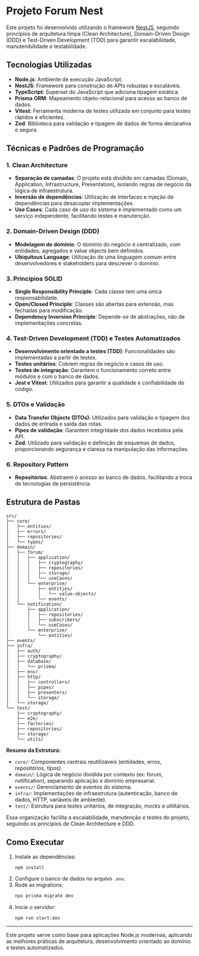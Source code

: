 # Projeto Forum Nest

Este projeto foi desenvolvido utilizando o framework [NestJS](https://nestjs.com/), seguindo princípios de arquitetura limpa (Clean Architecture), Domain-Driven Design (DDD) e Test-Driven Development (TDD) para garantir escalabilidade, manutenibilidade e testabilidade.

## Tecnologias Utilizadas

- **Node.js**: Ambiente de execução JavaScript.
- **NestJS**: Framework para construção de APIs robustas e escaláveis.
- **TypeScript**: Superset do JavaScript que adiciona tipagem estática.
- **Prisma ORM**: Mapeamento objeto-relacional para acesso ao banco de dados.
- **Vitest**: Ferramenta moderna de testes utilizada em conjunto para testes rápidos e eficientes.
- **Zod**: Biblioteca para validação e tipagem de dados de forma declarativa e segura.

## Técnicas e Padrões de Programação

### 1. Clean Architecture

- **Separação de camadas**: O projeto está dividido em camadas (Domain, Application, Infrastructure, Presentation), isolando regras de negócio da lógica de infraestrutura.
- **Inversão de dependências**: Utilização de interfaces e injeção de dependências para desacoplar implementações.
- **Use Cases**: Cada caso de uso do sistema é implementado como um serviço independente, facilitando testes e manutenção.

### 2. Domain-Driven Design (DDD)

- **Modelagem de domínio**: O domínio do negócio é centralizado, com entidades, agregados e value objects bem definidos.
- **Ubiquitous Language**: Utilização de uma linguagem comum entre desenvolvedores e stakeholders para descrever o domínio.

### 3. Princípios SOLID

- **Single Responsibility Principle**: Cada classe tem uma única responsabilidade.
- **Open/Closed Principle**: Classes são abertas para extensão, mas fechadas para modificação.
- **Dependency Inversion Principle**: Depende-se de abstrações, não de implementações concretas.

### 4. Test-Driven Development (TDD) e Testes Automatizados

- **Desenvolvimento orientado a testes (TDD)**: Funcionalidades são implementadas a partir de testes.
- **Testes unitários**: Cobrem regras de negócio e casos de uso.
- **Testes de integração**: Garantem o funcionamento correto entre módulos e com o banco de dados.
- **Jest e Vitest**: Utilizados para garantir a qualidade e confiabilidade do código.

### 5. DTOs e Validação

- **Data Transfer Objects (DTOs)**: Utilizados para validação e tipagem dos dados de entrada e saída das rotas.
- **Pipes de validação**: Garantem integridade dos dados recebidos pela API.
- **Zod**: Utilizado para validação e definição de esquemas de dados, proporcionando segurança e clareza na manipulação das informações.

### 6. Repository Pattern

- **Repositórios**: Abstraem o acesso ao banco de dados, facilitando a troca de tecnologias de persistência.

## Estrutura de Pastas

```text
src/
├── core/
│   ├── entities/
│   ├── errors/
│   ├── repositories/
│   └── types/
├── domain/
│   ├── forum/
│   │   ├── application/
│   │   │   ├── cryptography/
│   │   │   ├── repositories/
│   │   │   ├── storage/
│   │   │   └── useCases/
│   │   └── enterprise/
│   │       ├── entities/
│   │       │   └── value-objects/
│   │       └── events/
│   └── notification/
│       ├── application/
│       │   ├── repositories/
│       │   ├── subscribers/
│       │   └── useCases/
│       └── enterprise/
│           └── entities/
├── events/
├── infra/
│   ├── auth/
│   ├── cryptography/
│   ├── database/
│   │   └── prisma/
│   ├── env/
│   ├── http/
│   │   ├── controllers/
│   │   ├── pipes/
│   │   ├── presenters/
│   │   └── storage/
│   └── storage/
└── test/
    ├── cryptography/
    ├── e2e/
    ├── factories/
    ├── repositories/
    ├── storage/
    └── utils/
```

**Resumo da Estrutura:**

- `core/`: Componentes centrais reutilizáveis (entidades, erros, repositórios, tipos).
- `domain/`: Lógica de negócio dividida por contexto (ex: forum, notification), separando aplicação e domínio empresarial.
- `events/`: Gerenciamento de eventos do sistema.
- `infra/`: Implementações de infraestrutura (autenticação, banco de dados, HTTP, variáveis de ambiente).
- `test/`: Estrutura para testes unitários, de integração, mocks e utilitários.

Essa organização facilita a escalabilidade, manutenção e testes do projeto, seguindo os princípios de Clean Architecture e DDD.

## Como Executar

1. Instale as dependências:
     ```bash
     npm install
     ```
2. Configure o banco de dados no arquivo `.env`.
3. Rode as migrations:
     ```bash
     npx prisma migrate dev
     ```
4. Inicie o servidor:
     ```bash
     npm run start:dev
     ```

---

Este projeto serve como base para aplicações Node.js modernas, aplicando as melhores práticas de arquitetura, desenvolvimento orientado ao domínio e testes automatizados.